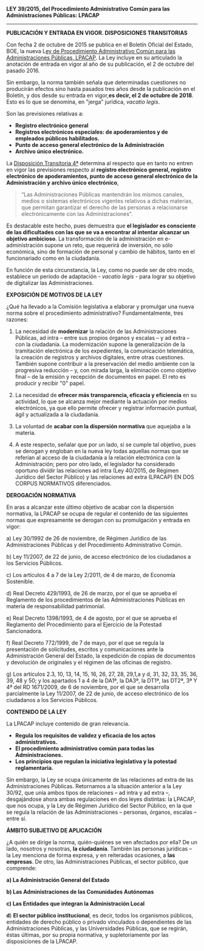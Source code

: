 **LEY 39/2015, del Procedimiento Administrativo Común para las Administraciones Públicas: LPACAP**

---

**PUBLICACIÓN Y ENTRADA EN VIGOR. DISPOSICIONES TRANSITORIAS**

Con fecha 2 de octubre de 2015 se publica en el Boletín Oficial del Estado, BOE, la nueva L[ey de Procedimiento Administrativo Común para las Administraciones Públicas, LPACAP](https://www.boe.es/buscar/act.php?id=BOE-A-2015-10565). La Ley incluye en su articulado la anotación de entrada en vigor al año de su publicación, el 2 de octubre del pasado 2016.

Sin embargo, la norma también señala que determinadas cuestiones no producirán efectos sino hasta pasados tres años desde la publicación en el Boletín, y dos desde su entrada en vigor,**es decir, el 2 de octubre de 2018**. Esto es lo que se denomina, en "jerga" jurídica, _vacatio legis_.

Son las previsiones relativas a:

* **Registro electrónico general**
* **Registros electrónicos especiales: de apoderamientos y de empleados públicos habilitados.**
* **Punto de acceso general electrónico de la Administración**
* **Archivo único electrónico.**

La [Disposición Transitoria 4ª](https://www.boe.es/buscar/act.php?id=BOE-A-2015-10565&tn=1&p=20151002#dtcuaa) determina al respecto que en tanto no entren en vigor las previsiones respecto al **registro electrónico general, registro electrónico de apoderamientos, punto de acceso general electrónico de la Administración y archivo único electrónico**,

> “Las Administraciones Públicas mantendrán los mismos canales, medios o sistemas electrónicos vigentes relativos a   dichas materias, que permitan garantizar el derecho de las personas a relacionarse electrónicamente con las Administraciones”.

Es destacable este hecho, pues demuestra que **el legislador es consciente de las dificultades con las que se va a encontrar al intentar alcanzar un objetivo ambicioso**. La transformación de la administración en e-administración supone un reto, que requerirá de inversión, no sólo económica, sino de formación de personal y cambio de hábitos, tanto en el funcionariado como en la ciudadanía.

En función de esta circunstancia, la Ley, como no puede ser de otro modo, establece un  período de adaptación - _vacatio legis_  - para lograr su objetivo de digitalizar las Administraciones.

**EXPOSICIÓN DE MOTIVOS DE LA LEY**

¿Qué ha llevado a la Comisión legislativa a elaborar y promulgar una nueva norma sobre el procedimiento administrativo? Fundamentalmente, tres razones:

1. La necesidad de **modernizar** la relación de las Administraciones Públicas, ad intra – entre sus propios órganos y escalas – y ad extra – con la ciudadanía. La modernización supone la generalización de la tramitación electrónica de los expedientes, la comunicación telemática, la creación de registros y archivos digitales, entre otras cuestiones. También supone contribuir a la preservación del medio ambiente con la progresiva reducción – y, con mirada larga, la eliminación como objetivo final – de la emisión y recepción de documentos en papel. El reto es producir y recibir "0" papel.
2. La necesidad de **ofrecer más transparencia, eficacia y eficiencia** en su actividad, lo que se alcanza mejor mediante la actuación por medios electrónicos, ya que ello permite ofrecer y registrar información puntual, ágil y actualizada a la ciudadanía.
3. La voluntad de **acabar con la dispersión normativa** que aquejaba a la materia.

4. A este respecto, señalar que por un lado, sí se cumple tal objetivo, pues se derogan y engloban en la nueva ley todas aquellas normas que se referían al acceso de la ciudadanía a la relación electrónica con la Administración; pero por otro lado, el legislador ha considerado oportuno dividir las relaciones ad intra \(Ley 40/2015, de Régimen Jurídico del Sector Público\) y las relaciones ad extra \(LPACAP\) EN DOS CORPUS NORMATIVOS diferenciados.

**DEROGACIÓN NORMATIVA**

En aras a alcanzar este último objetivo de acabar con la dispersión normativa, la LPACAP se ocupa de regular el contenido de las siguientes normas que expresamente se derogan con su promulgación y entrada en vigor:

a\) Ley 30/1992 de 26 de noviembre, de Régimen Jurídico de las Administraciones Públicas y del Procedimiento Administrativo Común.

b\) Ley 11/2007, de 22 de junio, de acceso electrónico de los ciudadanos a los Servicios Públicos.

c\) Los artículos 4 a 7 de la Ley 2/2011, de 4 de marzo, de Economía Sostenible.

d\) Real Decreto 429/1993, de 26 de marzo, por el que se aprueba el Reglamento de los procedimientos de las Administraciones Públicas en materia de responsabilidad patrimonial.

e\) Real Decreto 1398/1993, de 4 de agosto, por el que se aprueba el Reglamento del Procedimiento para el Ejercicio de la Potestad Sancionadora.

f\) Real Decreto 772/1999, de 7 de mayo, por el que se regula la presentación de solicitudes, escritos y comunicaciones ante la Administración General del Estado, la expedición de copias de documentos y devolución de originales y el régimen de las oficinas de registro.

g\) Los artículos 2.3, 10, 13, 14, 15, 16, 26, 27, 28, 29,1,a y d, 31, 32, 33, 35, 36, 39, 48 y 50; y los apartados 1 a 4 de la DA1ª, la DA3ª, la DT1ª, las DT2ª, 3ª Y 4ª del RD 1671/2009, de 6 de noviembre, por el que se desarrolla parcialmente la Ley 11/2007, de 22 de junio, de acceso electrónico de los ciudadanos a los Servicios Públicos.

**CONTENIDO DE LA LEY**

La LPACAP incluye contenido de gran relevancia.

* **Regula los requisitos de validez y eficacia de los actos administrativos.**
* **El procedimiento administrativo común para todas las Administraciones.**
* **Los principios que regulan la iniciativa legislativa y la potestad reglamentaria.**

Sin embargo, la Ley se ocupa únicamente de las relaciones ad extra de las Administraciones Públicas. Retornamos a la situación anterior a la Ley 30/92, que unía ambos tipos de relaciones – ad intra y ad extra –, desgajándose ahora ambas regulaciones en dos leyes distintas: la LPACAP, que nos ocupa, y la Ley de Régimen Jurídico del Sector Público, en la que se regula la relación de las Administraciones – personas, órganos, escalas – entre sí.

**ÁMBITO SUBJETIVO DE APLICACIÓN**

¿A quién se dirige la norma, quién-quiénes se ven afectados por ella? De un lado, nosotros y nosotras, **la ciudadanía**. También las personas jurídicas – la Ley menciona de forma expresa, y en reiteradas ocasiones, a **las empresas**. De otro, las Administraciones Públicas, el sector público, que comprende:

**a\) La Administración General del Estado**

**b\) Las Administraciones de las Comunidades Autónomas**

**c\) Las Entidades que integran la Administración Local**

**d**\) **El sector público institucional**, es decir, todos los organismos públicos, entidades de derecho público o privado vinculados o dependientes de las Administraciones Públicas, y las Universidades Públicas, que se regirán, éstas últimas, por su propia normativa, y supletoriamente por las disposiciones de la LPACAP.

